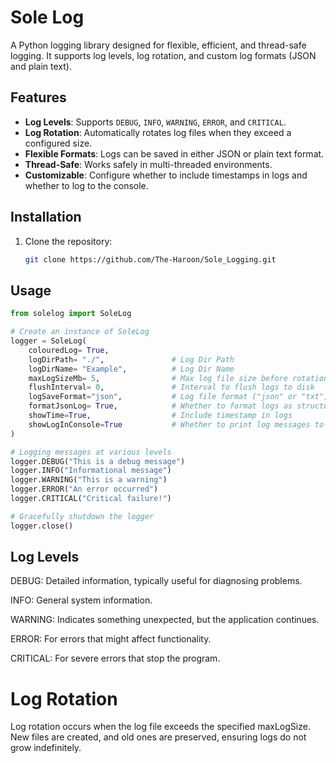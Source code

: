 # Sole Log

A Python logging library designed for flexible, efficient, and thread-safe logging. It supports log levels, log rotation, and custom log formats (JSON and plain text).

## Features

- **Log Levels**: Supports `DEBUG`, `INFO`, `WARNING`, `ERROR`, and `CRITICAL`.
- **Log Rotation**: Automatically rotates log files when they exceed a configured size.
- **Flexible Formats**: Logs can be saved in either JSON or plain text format.
- **Thread-Safe**: Works safely in multi-threaded environments.
- **Customizable**: Configure whether to include timestamps in logs and whether to log to the console.

## Installation

1. Clone the repository:

   ```bash
   git clone https://github.com/The-Haroon/Sole_Logging.git

## Usage
```python
from solelog import SoleLog

# Create an instance of SoleLog
logger = SoleLog(
    colouredLog= True,
    logDirPath= "./",               # Log Dir Path
    logDirName= "Example",          # Log Dir Name
    maxLogSizeMb= 5,                # Max log file size before rotation
    flushInterval= 0,               # Interval to flush logs to disk
    logSaveFormat="json",           # Log file format ("json" or "txt")
    formatJsonLog= True,            # Whether to format logs as structured JSON
    showTime=True,                  # Include timestamp in logs
    showLogInConsole=True           # Whether to print log messages to the console.
)

# Logging messages at various levels
logger.DEBUG("This is a debug message")
logger.INFO("Informational message")
logger.WARNING("This is a warning")
logger.ERROR("An error occurred")
logger.CRITICAL("Critical failure!")

# Gracefully shutdown the logger
logger.close()
```
## Log Levels
DEBUG: Detailed information, typically useful for diagnosing problems.

INFO: General system information.

WARNING: Indicates something unexpected, but the application continues.

ERROR: For errors that might affect functionality.

CRITICAL: For severe errors that stop the program.

# Log Rotation
Log rotation occurs when the log file exceeds the specified maxLogSize. New files are created, and old ones are preserved, ensuring logs do not grow indefinitely.